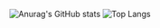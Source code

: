 ![Anurag's GitHub stats](https://github-readme-stats.vercel.app/api?username=IckyTheBiggy)
![Top Langs](https://github-readme-stats.vercel.app/api/top-langs/?username=IckyTheBiggy&hide=html,shell,shaderlab,roff,scheme,css,scss,lua,nix,javascript)
